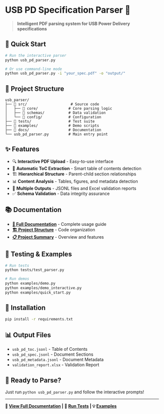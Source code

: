 # USB PD Specification Parser 🚀

> **Intelligent PDF parsing system for USB Power Delivery specifications**

## 🎯 **Quick Start**

```bash
# Run the interactive parser
python usb_pd_parser.py

# Or use command-line mode
python usb_pd_parser.py -i "your_spec.pdf" -o "output/"
```

## 📁 **Project Structure**

```
usb_parser/
├── 📁 src/                    # Source code
│   ├── 📁 core/              # Core parsing logic
│   ├── 📁 schemas/           # Data validation
│   └── 📁 config/            # Configuration
├── 📁 tests/                 # Test suite
├── 📁 examples/              # Demo scripts
├── 📁 docs/                  # Documentation
└── usb_pd_parser.py         # Main entry point
```

## ✨ **Features**

- 🔍 **Interactive PDF Upload** - Easy-to-use interface
- 📑 **Automatic ToC Extraction** - Smart table of contents detection
- 🏗️ **Hierarchical Structure** - Parent-child section relationships
- 📊 **Content Analysis** - Tables, figures, and metadata detection
- 💾 **Multiple Outputs** - JSONL files and Excel validation reports
- ✅ **Schema Validation** - Data integrity assurance

## 📚 **Documentation**

- **[📖 Full Documentation](docs/README.md)** - Complete usage guide
- **[🏗️ Project Structure](docs/PROJECT_STRUCTURE.md)** - Code organization
- **[📋 Project Summary](docs/PROJECT_SUMMARY.md)** - Overview and features

## 🧪 **Testing & Examples**

```bash
# Run tests
python tests/test_parser.py

# Run demos
python examples/demo.py
python examples/demo_interactive.py
python examples/quick_start.py
```

## 🔧 **Installation**

```bash
pip install -r requirements.txt
```

## 📊 **Output Files**

- `usb_pd_toc.jsonl` - Table of Contents
- `usb_pd_spec.jsonl` - Document Sections  
- `usb_pd_metadata.jsonl` - Document Metadata
- `validation_report.xlsx` - Validation Report

## 🚀 **Ready to Parse?**

Just run `python usb_pd_parser.py` and follow the interactive prompts!

---

**📁 [View Full Documentation](docs/README.md) | 🧪 [Run Tests](tests/) | 💡 [Examples](examples/)**
